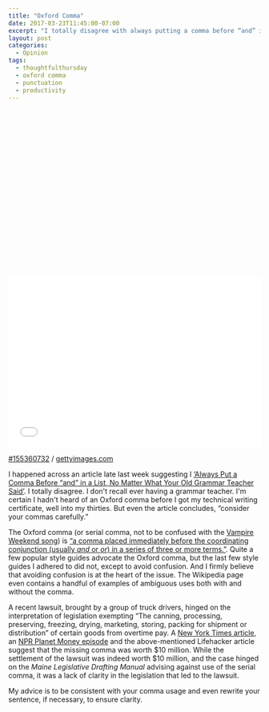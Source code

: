 ```yaml
---
title: "Oxford Comma"
date: 2017-03-23T11:45:00-07:00
excerpt: "I totally disagree with always putting a comma before “and” in a list."
layout: post
categories:
  - Opinion
tags:
  - thoughtfulthursday
  - oxford comma
  - punctuation
  - productivity
---
```

<div class="getty embed image alignright"><div style="padding:66.996047% 0 0 0"><iframe src="//embed.gettyimages.com/embed/155360732?et=2uMUwIciRp1Xbv21s4-95Q&tld=com&viewMoreLink=on&sig=7E6dwfdSubfMmm2UL3b7utlG1Iht_E_TfW-JPSfBW9Q=&caption=true" width="506" height="339" scrolling="no" frameborder="0"></iframe></div>
  <p>
    <a href="http://www.gettyimages.com/detail/155360732" target="_blank" rel="noopener noreferrer">#155360732</a> /
    <a href="http://www.gettyimages.com" target="_blank" rel="noopener noreferrer">gettyimages.com</a>
  </p>
</div>

I happened across an article late last week suggesting I [&#8216;Always Put a Comma Before “and” in a List, No Matter What Your Old Grammar Teacher Said&#8217;](http://lifehacker.com/always-put-a-comma-before-and-in-a-list-no-matter-wh-1793376109). I totally disagree. I don't recall ever having a grammar teacher. I'm certain I hadn't heard of an Oxford comma before I got my technical writing certificate, well into my thirties. But even the article concludes, &#8220;consider your commas carefully.&#8221;

The Oxford comma (or serial comma, not to be confused with the [Vampire Weekend song](https://youtu.be/P_i1xk07o4g)) is [&#8220;a comma placed immediately before the coordinating conjunction (usually *and* or *or*) in a series of three or more terms.&#8221;](https://en.wikipedia.org/wiki/Serial_comma). Quite a few popular style guides advocate the Oxford comma, but the last few style guides I adhered to did not, except to avoid confusion. And I firmly believe that avoiding confusion is at the heart of the issue. The Wikipedia page even contains a handful of examples of ambiguous uses both with and without the comma.

A recent lawsuit, brought by a group of truck drivers, hinged on the interpretation of legislation exempting &#8220;The canning, processing, preserving, freezing, drying, marketing, storing, packing for shipment or distribution&#8221; of certain goods from overtime pay. A [New York Times article](https://www.nytimes.com/2017/03/16/us/oxford-comma-lawsuit.html?_r=1), an [NPR Planet Money episode](http://www.npr.org/sections/money/2017/03/17/520586228/episode-759-what-s-it-worth-to-you) and the above-mentioned Lifehacker article suggest that the missing comma was worth $10 million. While the settlement of the lawsuit was indeed worth $10 million, and the case hinged on the *Maine Legislative Drafting Manual* advising against use of the serial comma, it was a lack of clarity in the legislation that led to the lawsuit.

My advice is to be consistent with your comma usage and even rewrite your sentence, if necessary, to ensure clarity.
